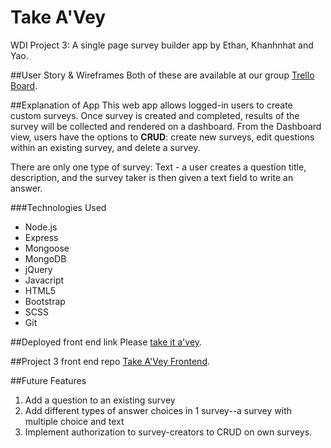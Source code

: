 # Take A'Vey
WDI Project 3: A single page survey builder app by Ethan, Khanhnhat and Yao.

##User Story & Wireframes
Both of these are available at our group [Trello Board](https://trello.com/b/Q1Rcw2Lr/take-a-vey).

##Explanation of App
This web app allows logged-in users to create custom surveys. Once survey is created and completed, results of the survey will be collected and rendered on a dashboard. From the Dashboard view, users have the options to **CRUD**: create new surveys, edit questions within an existing survey, and delete a survey.

There are only one type of survey:
Text - a user creates a question title, description, and the survey taker is then given a text field to write an answer.

###Technologies Used

- Node.js
- Express
- Mongoose
- MongoDB
- jQuery
- Javacript
- HTML5
- Bootstrap
- SCSS
- Git

##Deployed front end link
Please [take it a'vey](http://squad-khanh-do.github.io/frontend/).

##Project 3 front end repo
[Take A'Vey Frontend](https://github.com/Squad-Khanh-do/frontend).

##Future Features
1. Add a question to an existing survey
2. Add different types of answer choices in 1 survey--a survey with multiple choice and text
3. Implement authorization to survey-creators to CRUD on own surveys.
